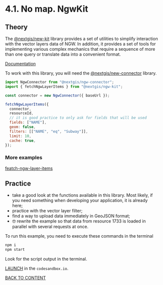 # 4.1. No map. NgwKit

## Theory

The [@nextgis/new-kit](https://github.com/nextgis/nextgis_frontend/tree/master/packages/ngw-kit) library provides a set of utilities to simplify interaction with the vector layers data of NGW. In addition, it provides a set of tools for implementing various complex mechanics that require a sequence of more than one query or translate data into a convenient format.

[Documentation](https://code-api.nextgis.com/modules/ngw_kit.html)

To work with this library, you will need the [@nextgis/new-connector](https://github.com/nextgis/nextgis_frontend/tree/master/packages/new-connector) library.

```javascript
import NgwConnector from "@nextgis/ngw-connector";
import { fetchNgwLayerItems } from "@nextgis/ngw-kit";

const connector = new NgwConnector({ baseUrl });

fetchNgwLayerItems({
  connector,
  resourceId,
  // it is good practice to only ask for fields that will be used
  fields: ["NAME"],
  geom: false,
  filters: [["NAME", "eq", "Subway"]],
  limit: 10,
  cache: true,
});
```

### More examples

[featch-ngw-layer-items](https://code.nextgis.com/ngw-kit-examples-featch-ngw-layer-items)

## Practice

- take a good look at the functions available in this library. Most likely, if you need something when developing your application, it is already here;
- practice with the vector layer filter;
- find a way to upload data immediately in GeoJSON format;
- 🤓 rewrite the example so that data from resource 1733 is loaded in parallel with several requests at once.

To run this example, you need to execute these commands in the terminal

```bash
npm i
npm start
```

Look for the script output in the terminal.

[LAUNCH](https://githubbox.com/nextgis/ngf-tutorial/tree/master/tutorials/6_2_no_map_ngw_kit) in the `codesandbox.io`.

[BACK TO CONTENT](../../README.md)
